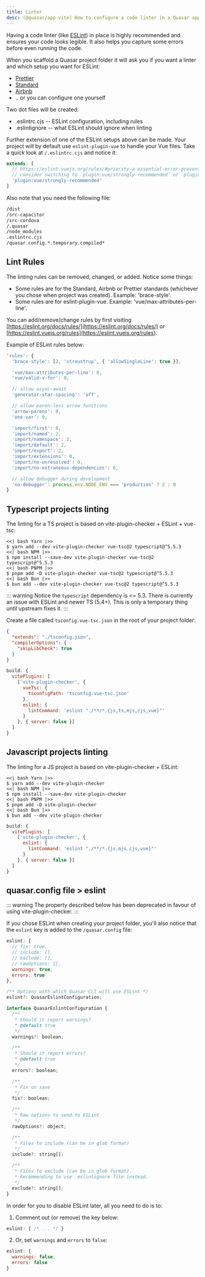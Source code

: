 ```yaml
---
title: Linter
desc: (@quasar/app-vite) How to configure a code linter in a Quasar app.
---
```


Having a code linter (like [ESLint](https://eslint.org/)) in place is highly recommended and ensures your code looks legible. It also helps you capture some errors before even running the code.

When you scaffold a Quasar project folder it will ask you if you want a linter and which setup you want for ESLint:

* [Prettier](https://github.com/prettier/prettier)
* [Standard](https://github.com/standard/standard)
* [Airbnb](https://github.com/airbnb/javascript)
* .. or you can configure one yourself

Two dot files will be created:

* .eslintrc.cjs -- ESLint configuration, including rules
* .eslintignore -- what ESLint should ignore when linting

Further extension of one of the ESLint setups above can be made. Your project will by default use `eslint-plugin-vue` to handle your Vue files. Take a quick look at `/.eslintrc.cjs` and notice it:

```js /.eslintrc.cjs
extends: [
  // https://eslint.vuejs.org/rules/#priority-a-essential-error-prevention-for-vue-js-3-x
  // consider switching to `plugin:vue/strongly-recommended` or `plugin:vue/recommended` for stricter rules.
  'plugin:vue/strongly-recommended'
]
```

Also note that you need the following file:

```bash /.eslintignore
/dist
/src-capacitor
/src-cordova
/.quasar
/node_modules
.eslintrc.cjs
/quasar.config.*.temporary.compiled*
```

## Lint Rules
The linting rules can be removed, changed, or added. Notice some things:

* Some rules are for the Standard, Airbnb or Prettier standards (whichever you chose when project was created). Example: 'brace-style'.
* Some rules are for eslint-plugin-vue. Example: 'vue/max-attributes-per-line'.

You can add/remove/change rules by first visiting [https://eslint.org/docs/rules/](https://eslint.org/docs/rules/) or [https://eslint.vuejs.org/rules](https://eslint.vuejs.org/rules).

Example of ESLint rules below:

```js /.eslintrc.cjs
'rules': {
  'brace-style': [2, 'stroustrup', { 'allowSingleLine': true }],

  'vue/max-attributes-per-line': 0,
  'vue/valid-v-for': 0,

  // allow async-await
  'generator-star-spacing': 'off',

  // allow paren-less arrow functions
  'arrow-parens': 0,
  'one-var': 0,

  'import/first': 0,
  'import/named': 2,
  'import/namespace': 2,
  'import/default': 2,
  'import/export': 2,
  'import/extensions': 0,
  'import/no-unresolved': 0,
  'import/no-extraneous-dependencies': 0,

  // allow debugger during development
  'no-debugger': process.env.NODE_ENV === 'production' ? 2 : 0
}
```

## Typescript projects linting

The linting for a TS project is based on vite-plugin-checker + ESLint + vue-tsc:

```tabs
<<| bash Yarn |>>
$ yarn add --dev vite-plugin-checker vue-tsc@2 typescript@^5.5.3
<<| bash NPM |>>
$ npm install --save-dev vite-plugin-checker vue-tsc@2 typescript@^5.5.3
<<| bash PNPM |>>
$ pnpm add -D vite-plugin-checker vue-tsc@2 typescript@^5.5.3
<<| bash Bun |>>
$ bun add --dev vite-plugin-checker vue-tsc@2 typescript@^5.5.3
```

::: warning
Notice the `typescript` dependency is <= 5.3. There is currently an issue with ESLint and newer TS (5.4+). This is only a temporary thing until upstream fixes it.
:::

Create a file called `tsconfig.vue-tsc.json` in the root of your project folder:

```json /tsconfig.vue-tsc.json
{
  "extends": "./tsconfig.json",
  "compilerOptions": {
    "skipLibCheck": true
  }
}
```

```js /quasar.config file
build: {
  vitePlugins: [
    ['vite-plugin-checker', {
      vueTsc: {
        tsconfigPath: 'tsconfig.vue-tsc.json'
      },
      eslint: {
        lintCommand: 'eslint "./**/*.{js,ts,mjs,cjs,vue}"'
      }
    }, { server: false }]
  ]
}
```

## Javascript projects linting

The linting for a JS project is based on vite-plugin-checker + ESLint:

```tabs
<<| bash Yarn |>>
$ yarn add --dev vite-plugin-checker
<<| bash NPM |>>
$ npm install --save-dev vite-plugin-checker
<<| bash PNPM |>>
$ pnpm add -D vite-plugin-checker
<<| bash Bun |>>
$ bun add --dev vite-plugin-checker
```

```js /quasar.config file
build: {
  vitePlugins: [
    ['vite-plugin-checker', {
      eslint: {
        lintCommand: 'eslint "./**/*.{js,mjs,cjs,vue}"'
      }
    }, { server: false }]
  ]
}
```

## quasar.config file > eslint <q-badge label="deprecated" />

::: warning
The property described below has been deprecated in favour of using vite-plugin-checker.
:::

If you chose ESLint when creating your project folder, you'll also notice that the `eslint` key is added to the `/quasar.config` file:

```js /quasar.config file
eslint: {
  // fix: true,
  // include: [],
  // exclude: [],
  // rawOptions: {},
  warnings: true,
  errors: true
},
```

```js /quasar.config file > eslint
/** Options with which Quasar CLI will use ESLint */
eslint?: QuasarEslintConfiguration;

interface QuasarEslintConfiguration {
  /**
   * Should it report warnings?
   * @default true
   */
  warnings?: boolean;

  /**
   * Should it report errors?
   * @default true
   */
  errors?: boolean;

  /**
   * Fix on save
   */
  fix?: boolean;

  /**
   * Raw options to send to ESLint
   */
  rawOptions?: object;

  /**
   * Files to include (can be in glob format)
   */
  include?: string[];

  /**
   * Files to exclude (can be in glob format).
   * Recommending to use .eslintignore file instead.
   */
  exclude?: string[];
}
```

In order for you to disable ESLint later, all you need to do is to:

1. Comment out (or remove) the key below:

  ```js /quasar.config file
  eslint: { /* ... */ }
  ```

2. Or, set `warnings` and `errors` to `false`:

  ```js /quasar.config file
  eslint: {
    warnings: false,
    errors: false
  }
  ```
